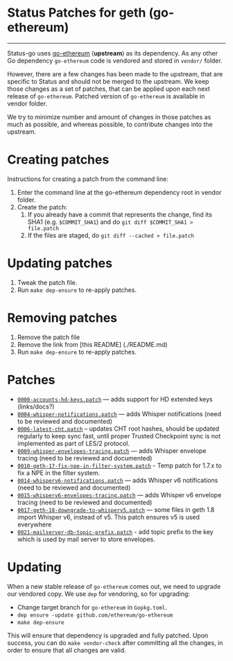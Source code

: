 # Status Patches for geth (go-ethereum)
---

Status-go uses [go-ethereum](https://github.com/ethereum/go-ethereum) (**upstream**) as its dependency. As any other Go dependency `go-ethereum` code is vendored and stored in `vendor/` folder.

However, there are a few changes has been made to the upstream, that are specific to Status and should not be merged to the upstream. We keep those changes as a set of patches, that can be applied upon each next release of `go-ethereum`. Patched version of `go-ethereum` is available in vendor folder.

We try to minimize number and amount of changes in those patches as much as possible, and whereas possible, to contribute changes into the upstream.

# Creating patches

Instructions for creating a patch from the command line:

1. Enter the command line at the go-ethereum dependency root in vendor folder.
1. Create the patch:
    1. If you already have a commit that represents the change, find its SHA1 (e.g. `$COMMIT_SHA1`) and do `git diff $COMMIT_SHA1 > file.patch`
    1. If the files are staged, do `git diff --cached > file.patch`

# Updating patches

1. Tweak the patch file.
1. Run `make dep-ensure` to re-apply patches.

# Removing patches

1. Remove the patch file
1. Remove the link from [this README] (./README.md)
1. Run `make dep-ensure` to re-apply patches.

# Patches

- [`0000-accounts-hd-keys.patch`](./0000-accounts-hd-keys.patch) — adds support for HD extended keys (links/docs?)
- [`0004-whisper-notifications.patch`](./0004-whisper-notifications.patch) — adds Whisper notifications (need to be reviewed and documented)
- [`0006-latest-cht.patch`](./0006-latest-cht.patch) – updates CHT root hashes, should be updated regularly to keep sync fast, until proper Trusted Checkpoint sync is not implemented as part of LES/2 protocol.
- [`0009-whisper-envelopes-tracing.patch`](./0009-whisper-envelopes-tracing.patch) — adds Whisper envelope tracing (need to be reviewed and documented)
- [`0010-geth-17-fix-npe-in-filter-system.patch`](./0010-geth-17-fix-npe-in-filter-system.patch) - Temp patch for 1.7.x to fix a NPE in the filter system.
- [`0014-whisperv6-notifications.patch`](./0014-whisperv6-notifications.patch) — adds Whisper v6 notifications (need to be reviewed and documented)
- [`0015-whisperv6-envelopes-tracing.patch`](./0015-whisperv6-envelopes-tracing.patch) — adds Whisper v6 envelope tracing (need to be reviewed and documented)
- [`0017-geth-18-downgrade-to-whisperv5.patch`](./0017-geth-18-downgrade-to-whisperv5.patch) — some files in geth 1.8 import Whisper v6, instead of v5. This patch ensures v5 is used everywhere
- [`0021-mailserver-db-topic-prefix.patch`](./0021-mailserver-db-topic-prefix.patch) - add topic prefix to the key which is used by mail server to store envelopes.

# Updating

When a new stable release of `go-ethereum` comes out, we need to upgrade our vendored copy. We use `dep` for vendoring, so for upgrading:

- Change target branch for `go-ethereum` in `Gopkg.toml`.
- `dep ensure -update github.com/ethereum/go-ethereum`
- `make dep-ensure`

This will ensure that dependency is upgraded and fully patched. Upon success, you can do `make vendor-check` after committing all the changes, in order to ensure that all changes are valid.
